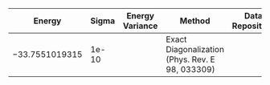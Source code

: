 | Energy             | Sigma           | Energy Variance  | Method                                                        | Data Repository                     |
|--------------------|-----------------|------------------|---------------------------------------------------------------|-------------------------------------|
| −33.7551019315     | 1e-10           |                  | Exact Diagonalization (Phys. Rev. E 98, 033309)               |                                     |
